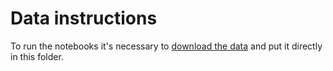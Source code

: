 # Data instructions
To run the notebooks it's necessary to [download the data](https://drive.google.com/drive/folders/1KVff9oWv8fUnDn1n7VcvtzcJcvzg22p9) and put it directly in this folder.
